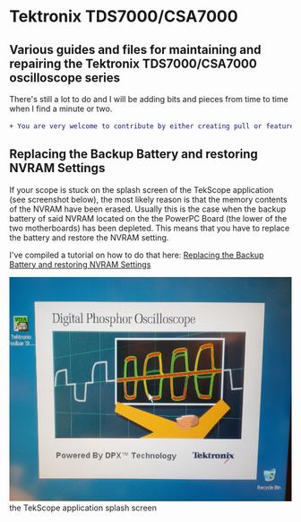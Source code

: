 # Tektronix TDS7000/CSA7000

## Various guides and files for maintaining and repairing the Tektronix TDS7000/CSA7000 oscilloscope series

There's still a lot to do and I will be adding bits and pieces from time to time when I find a minute or two. 

```diff
+ You are very welcome to contribute by either creating pull or feature requests or simpy sending me messages.  
```
## Replacing the Backup Battery and restoring NVRAM Settings

If your scope is stuck on the splash screen of the TekScope application (see screenshot below), the most likely reason is that the memory contents of the NVRAM have been erased. Usually this is the case when the backup battery of said NVRAM located on the  the PowerPC Board (the lower of the two motherboards) has been depleted. This means that you have to replace the battery and restore the NVRAM setting. 

I've compiled a tutorial on how to do that here: [Replacing the Backup Battery and restoring NVRAM Settings](NVRAM/README.md)

<img src="NVRAM/img/teksope_splash.jpg" height="400" /><br>
the TekScope application splash screen
